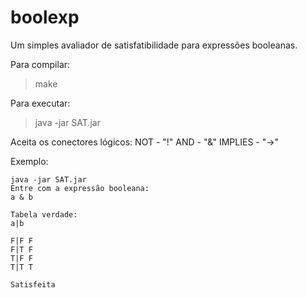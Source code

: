 boolexp
=======

Um simples avaliador de satisfatibilidade para expressões booleanas.

Para compilar:
> make

Para executar:
> java -jar SAT.jar

Aceita os conectores lógicos:
NOT     - "!"
AND     - "&"
IMPLIES - "->"

Exemplo:
```
java -jar SAT.jar 
Entre com a expressão booleana: 
a & b

Tabela verdade:
a|b

F|F	F
F|T	F
T|F	F
T|T	T

Satisfeita
```